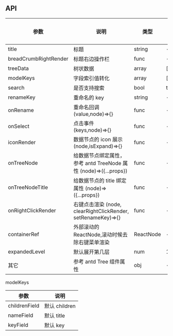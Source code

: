 ## API

| 参数                  | 说明                                                             | 类型      | 默认值 | 版本 |
| --------------------- | ---------------------------------------------------------------- | --------- | ------ | ---- |
| title                 | 标题                                                             | string    | -      |      |
| breadCrumbRightRender | 标题右边操作栏                                                   | func      | -      |      |
| treeData              | 树状数据                                                         | array     | []     |      |
| modelKeys             | 字段索引值转化                                                   | array     | []     |      |
| search                | 是否支持搜索                                                     | bool      | true   |      |
| renameKey             | 重命名的 key                                                     | string    | -      |      |
| onRename              | 重命名回调 (value,node)=>{}                                      | func      | -      |      |
| onSelect              | 点击事件 (keys,node)=>{}                                         | func      | -      |      |
| iconRender            | 数据节点的 icon 展示 (node,isExpand)=>{}                         | func      | -      |      |
| onTreeNode            | 给数据节点绑定属性，参考 antd TreeNode 属性 (node)=>({...props}) | func      | -      |      |
| onTreeNodeTitle       | 给数据节点的 title 绑定属性 (node)=>({...props})                 | func      | -      |      |
| onRightClickRender    | 右键点击渲染 (node, clearRightClickRender, setRenameKey)=>{}     | func      | -      |      |
| containerRef          | 外部滚动的 ReactNode,滚动时候去除右键菜单渲染                    | ReactNode | -      |      |
| expandedLevel         | 默认展开第几层                                                   | num       | 1      |      |
| 其它                  | 参考 antd Tree 组件属性                                          | obj       | -      |      |

modelKeys

| 参数          | 说明          |
| ------------- | ------------- |
| childrenField | 默认 children |
| nameField     | 默认 title    |
| keyField      | 默认 key      |